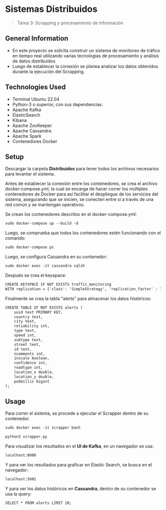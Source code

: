 # Sistemas Distribuidos
> Tarea 3: Scrapping y procesamiento de información


## General Information
- En este proyecto se solicita construir un sistema de monitoreo de tráfico en tiempo real utilizando varias tecnologías de procesamiento y análisis de datos distribuidos
- Luego de establecer la conexión se planea analizar los datos obtenidos durante la ejecución del Scrapping.


<!-- You don't have to answer all the questions - just the ones relevant to your project. -->


## Technologies Used
- Terminal Ubuntu 22.04
- Python-3 o superior, con sus dependencias.
- Apache Kafka
- ElasticSearch
- Kibana
- Apache ZooKeeper
- Apache Cassandra
- Apache Spark
- Contenedores Docker

## Setup
Descargar la carpeta **Distribuidos** para tener todos los archivos necesarios para levantar el sistema.

Antes de establecer la conexión entre los contenedores, se crea el archivo docker-compose.yml, la cual se encarga de hacer correr los múltiples contenedores de Docker para así facilitar el despliegue de los servicios del sistema, asegurando que se inicien, se conecten entre sí a través de una red común y se mantengan operativos.

Se crean los contenedores descritos en el docker-compose.yml:
```diff
sudo docker-compose up --build -d
```
Luego, se comprueba que todos los contenedores estén funcionando con el comando:
```diff
sudo docker-compose ps
```
Luego, se configura Cassandra en su contenedor:
```diff
sudo docker exec -it cassandra cqlsh
```
Después se crea el keyspace:
```diff
CREATE KEYSPACE IF NOT EXISTS traffic_monitoring
WITH replication = {'class': 'SimpleStrategy', 'replication_factor' : 1};
```

Finalmente se crea la tabla "alerts" para almacenar los datos históricos:
```diff
CREATE TABLE IF NOT EXISTS alerts (
    uuid text PRIMARY KEY,
    country text,
    city text,
    reliability int,
    type text,
    speed int,
    subtype text,
    street text,
    id text,
    ncomments int,
    inscale boolean,
    confidence int,
    roadtype int,
    location_x double,
    location_y double,
    pubmillis bigint
);

```
## Usage

Para correr el sistema, se procede a ejecutar el Scrapper dentro de su contenedor.
```diff
sudo docker exec -it scrapper bash
```
```diff
python3 scrapper.py
```

Para visualizar los resultados en el **UI de Kafka**, en un navegador se usa:
```diff
localhost:8080
```
Y para ver los resultados para graficar en Elastic Search, se busca en el navegador:
```diff
localhost:5601
```
Y para ver los datos históricos en **Cassandra**, dentro de su contenedor se usa la query:
```diff
SELECT * FROM alerts LIMIT 10;
```
